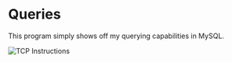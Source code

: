 # Queries

This program simply shows off my querying capabilities in MySQL.

![TCP Instructions](https://github.com/coleternes/gifs/blob/main/cpsc408/queries.gif)
